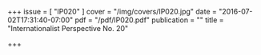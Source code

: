 +++
issue = [ "IP020" ]
cover = "/img/covers/IP020.jpg"
date = "2016-07-02T17:31:40-07:00"
pdf = "/pdf/IP020.pdf"
publication = ""
title = "Internationalist Perspective No. 20"

+++

